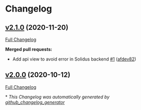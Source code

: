 # Changelog

## [v2.1.0](https://github.com/adnotam/solidus_paypal_express/tree/v2.1.0) (2020-11-20)

[Full Changelog](https://github.com/adnotam/solidus_paypal_express/compare/v2.0.0...v2.1.0)

**Merged pull requests:**

- Add api view to avoid error in Solidus backend [\#1](https://github.com/adnotam/solidus_paypal_express/pull/1) ([afdev82](https://github.com/afdev82))

## [v2.0.0](https://github.com/adnotam/solidus_paypal_express/tree/v2.0.0) (2020-10-12)

[Full Changelog](https://github.com/adnotam/solidus_paypal_express/compare/acdd87445050d4e2dcaaf46cecf92c817f9f5d9b...v2.0.0)



\* *This Changelog was automatically generated by [github_changelog_generator](https://github.com/github-changelog-generator/github-changelog-generator)*
